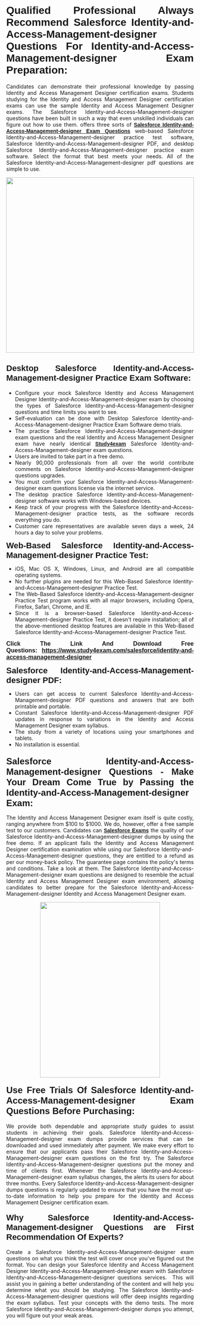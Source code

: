<h1 style="text-align: justify;"><span style="font-family:Verdana,Geneva,sans-serif;"><strong>Qualified Professional Always Recommend Salesforce Identity-and-Access-Management-designer Questions For Identity-and-Access-Management-designer Exam Preparation:</strong></span></h1>

<p style="text-align: justify;">Candidates can demonstrate their professional knowledge by passing Identity and Access Management Designer certification exams. Students studying for the Identity and Access Management Designer certification exams can use the sample Identity and Access Management Designer exams. The Salesforce Identity-and-Access-Management-designer questions have been built in such a way that even unskilled individuals can figure out how to use them. offers three sorts of <a href="https://www.study4exam.com/salesforce/identity-and-access-management-designer"><span style="font-family:Verdana,Geneva,sans-serif;"><strong>Salesforce Identity-and-Access-Management-designer Exam Questions</strong></span></a> web-based Salesforce Identity-and-Access-Management-designer practice test software, Salesforce Identity-and-Access-Management-designer PDF, and desktop Salesforce Identity-and-Access-Management-designer practice exam software. Select the format that best meets your needs. All of the Salesforce Identity-and-Access-Management-designer pdf questions are simple to use.</p>

<p style="text-align: justify;"><a href="https://www.study4exam.com/salesforce/identity-and-access-management-designer"><img alt="" src="https://lh3.googleusercontent.com/pw/AM-JKLWyZpIQ0aIkfIyIbfUPGjZUh9qzz_kEk5RQLLa1Ffk6zlfHeVNyBGzR2ChVBfJFdRCu2HSxQoY7qwgGNqYCcDhg4BDPSQC4_r1Lvt5LrVxcXJb-7gUYJ0C1j1XwacQik8iOf4NNB6rzl0eJTUoRr7yL=w1155-h649-no?authuser=0" style="width: 100%; height: 470px;" /></a></p>

<h2 style="text-align: justify;"><span style="font-family:Verdana,Geneva,sans-serif;"><strong><span style="font-size:22px;">Desktop Salesforce Identity-and-Access-Management-designer Practice Exam Software:</span></strong></span></h2>

<ul>
	<li style="text-align: justify;">Configure your mock Salesforce Identity and Access Management Designer Identity-and-Access-Management-designer exam by choosing the types of Salesforce Identity-and-Access-Management-designer questions and time limits you want to see.</li>
	<li style="text-align: justify;">Self-evaluation can be done with Desktop Salesforce Identity-and-Access-Management-designer Practice Exam Software demo trials.</li>
	<li style="text-align: justify;">The practice Salesforce Identity-and-Access-Management-designer exam questions and the real Identity and Access Management Designer exam have nearly identical <a href="https://www.study4exam.com/"><span style="font-family:Verdana,Geneva,sans-serif;"><strong>Study4exam</strong></span></a> Salesforce Identity-and-Access-Management-designer exam questions.</li>
	<li style="text-align: justify;">Users are invited to take part in a free demo.</li>
	<li style="text-align: justify;">Nearly 90,000 professionals from all over the world contribute comments on Salesforce Identity-and-Access-Management-designer questions upgrades.</li>
	<li style="text-align: justify;">You must confirm your Salesforce Identity-and-Access-Management-designer exam questions license via the internet service.</li>
	<li style="text-align: justify;">The desktop practice Salesforce Identity-and-Access-Management-designer software works with Windows-based devices.</li>
	<li style="text-align: justify;">Keep track of your progress with the Salesforce Identity-and-Access-Management-designer practice tests, as the software records everything you do.</li>
	<li style="text-align: justify;">Customer care representatives are available seven days a week, 24 hours a day to solve your problems.</li>
</ul>

<p style="text-align: justify;"><strong><span style="font-size:22px;"><span style="font-family:Verdana,Geneva,sans-serif;">Web-Based Salesforce Identity-and-Access-Management-designer Practice Test:</span></span></strong></p>

<ul>
	<li style="text-align: justify;">iOS, Mac OS X, Windows, Linux, and Android are all compatible operating systems.</li>
	<li style="text-align: justify;">No further plugins are needed for this Web-Based Salesforce Identity-and-Access-Management-designer Practice Test.</li>
	<li style="text-align: justify;">The Web-Based Salesforce Identity-and-Access-Management-designer Practice Test program works with all major browsers, including Opera, Firefox, Safari, Chrome, and IE.</li>
	<li style="text-align: justify;">Since it is a browser-based Salesforce Identity-and-Access-Management-designer Practice Test, it doesn't require installation; all of the above-mentioned desktop features are available in this Web-Based Salesforce Identity-and-Access-Management-designer Practice Test.</li>
</ul>

<p style="text-align: justify;"><span style="font-size:16px;"><span style="font-family:Tahoma,Geneva,sans-serif;"><strong>Click The Link And Download Free Questions:</strong> <strong><a href="https://www.study4exam.com/salesforce/identity-and-access-management-designer">https://www.study4exam.com/salesforce/identity-and-access-management-designer</a></strong></span></span></p>

<p style="text-align: justify;"><strong><span style="font-size:22px;"><span style="font-family:Verdana,Geneva,sans-serif;">Salesforce Identity-and-Access-Management-designer PDF:</span></span></strong></p>

<ul>
	<li style="text-align: justify;">Users can get access to current Salesforce Identity-and-Access-Management-designer PDF questions and answers that are both printable and portable.</li>
	<li style="text-align: justify;">Constant Salesforce Identity-and-Access-Management-designer PDF updates in response to variations in the Identity and Access Management Designer exam syllabus.</li>
	<li style="text-align: justify;">The study from a variety of locations using your smartphones and tablets.</li>
	<li style="text-align: justify;">No installation is essential.</li>
</ul>

<h3 style="text-align: justify;"><span style="font-family:Verdana,Geneva,sans-serif;"><strong><span style="font-size:24px;">Salesforce Identity-and-Access-Management-designer Questions - Make Your Dream Come True by Passing the Identity-and-Access-Management-designer Exam:</span></strong></span></h3>

<p style="text-align: justify;">The Identity and Access Management Designer exam itself is quite costly, ranging anywhere from $100 to $1000. We do, however, offer a free sample test to our customers. Candidates can <a href="https://www.study4exam.com/salesforce-exams"><span style="font-family:Verdana,Geneva,sans-serif;"><strong>Salesforce Exams</strong></span></a> the quality of our Salesforce Identity-and-Access-Management-designer dumps by using the free demo. If an applicant fails the Identity and Access Management Designer certification examination while using our Salesforce Identity-and-Access-Management-designer questions, they are entitled to a refund as per our money-back policy. The guarantee page contains the policy's terms and conditions. Take a look at them. The Salesforce Identity-and-Access-Management-designer exam questions are designed to resemble the actual Identity and Access Management Designer exam environment, allowing candidates to better prepare for the Salesforce Identity-and-Access-Management-designer Identity and Access Management Designer exam.</p>

<p style="text-align: center;"><a href="https://www.study4exam.com/salesforce/identity-and-access-management-designer"><img alt="" src="https://lh3.googleusercontent.com/pw/AM-JKLVm1AFNQYt9HiIQSWFIDJ4-reoM0KdCdeB19EHN9L4Ujh8Y8RsoWphcOgh6e0EKC_wCXdk0e-HV9pMpYeOiLTHeEFzZkvxkcVneQPmtckPgQ6d6_1fl6pQAIG3hKRJVIJQCxUF7j94Vj7Q4_c_jN3oH=w972-h649-no?authuser=0" style="width: 80%; height: 470px;" /></a></p>

<h4 style="text-align: justify;"><span style="font-family:Verdana,Geneva,sans-serif;"><strong><span style="font-size:24px;">Use Free Trials Of Salesforce Identity-and-Access-Management-designer Exam Questions Before Purchasing:</span></strong></span></h4>

<p style="text-align: justify;">We provide both dependable and appropriate study guides to assist students in achieving their goals. Salesforce Identity-and-Access-Management-designer exam dumps provide services that can be downloaded and used immediately after payment. We make every effort to ensure that our applicants pass their Salesforce Identity-and-Access-Management-designer exam questions on the first try. The Salesforce Identity-and-Access-Management-designer questions put the money and time of clients first. Whenever the Salesforce Identity-and-Access-Management-designer exam syllabus changes, the alerts its users for about three months. Every Salesforce Identity-and-Access-Management-designer dumps questions is regularly updated to ensure that you have the most up-to-date information to help you prepare for the Identity and Access Management Designer certification exam.</p>

<h4 style="text-align: justify;"><strong><span style="font-family:Verdana,Geneva,sans-serif;"><span style="font-size:22px;">Why Salesforce Identity-and-Access-Management-designer Questions are First Recommendation Of Experts?</span></span></strong></h4>

<p style="text-align: justify;">Create a Salesforce Identity-and-Access-Management-designer exam questions on what you think the test will cover once you've figured out the format. You can design your Salesforce Identity and Access Management Designer Identity-and-Access-Management-designer exam with Salesforce Identity-and-Access-Management-designer questions services.  This will assist you in gaining a better understanding of the content and will help you determine what you should be studying. The Salesforce Identity-and-Access-Management-designer questions will offer deep insights regarding the exam syllabus. Test your concepts with the demo tests. The more Salesforce Identity-and-Access-Management-designer dumps you attempt, you will figure out your weak areas. </p>
